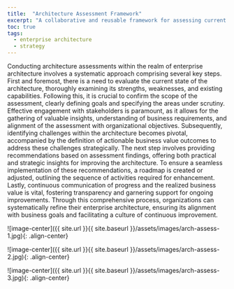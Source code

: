 ```yaml
---
title:  "Architecture Assessment Framework"
excerpt: "A collaborative and reusable framework for assessing current state architectures, identifying challenges, and providing recommendations."
toc: true
tags:
  - enterprise architecture
  - strategy
---
```


Conducting architecture assessments within the realm of enterprise architecture involves a systematic approach comprising several key steps. First and foremost, there is a need to evaluate the current state of the architecture, thoroughly examining its strengths, weaknesses, and existing capabilities. Following this, it is crucial to confirm the scope of the assessment, clearly defining goals and specifying the areas under scrutiny. Effective engagement with stakeholders is paramount, as it allows for the gathering of valuable insights, understanding of business requirements, and alignment of the assessment with organizational objectives. Subsequently, identifying challenges within the architecture becomes pivotal, accompanied by the definition of actionable business value outcomes to address these challenges strategically. The next step involves providing recommendations based on assessment findings, offering both practical and strategic insights for improving the architecture. To ensure a seamless implementation of these recommendations, a roadmap is created or adjusted, outlining the sequence of activities required for enhancement. Lastly, continuous communication of progress and the realized business value is vital, fostering transparency and garnering support for ongoing improvements. Through this comprehensive process, organizations can systematically refine their enterprise architecture, ensuring its alignment with business goals and facilitating a culture of continuous improvement.

![image-center]({{ site.url }}{{ site.baseurl }}/assets/images/arch-assess-1.jpg){: .align-center}

![image-center]({{ site.url }}{{ site.baseurl }}/assets/images/arch-assess-2.jpg){: .align-center}

![image-center]({{ site.url }}{{ site.baseurl }}/assets/images/arch-assess-3.jpg){: .align-center}
